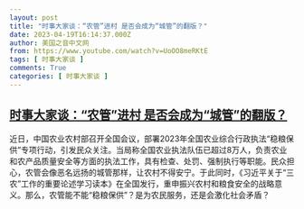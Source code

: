 ```yaml
---
layout: post
title: "时事大家谈：“农管”进村 是否会成为“城管”的翻版？"
date: 2023-04-19T16:14:37.000Z
author: 美国之音中文网
from: https://www.youtube.com/watch?v=UoOO8meRKtE
tags: [ 时事大家谈 ]
comments: True
categories: [ 时事大家谈 ]
---
```

<!--1681920877000-->
[时事大家谈：“农管”进村 是否会成为“城管”的翻版？](https://www.youtube.com/watch?v=UoOO8meRKtE)
------

<div>
近日，中国农业农村部召开全国会议，部署2023年全国农业综合行政执法“稳粮保供”专项行动，引发民众关注。当局称全国农业执法队伍已超过8万人，负责农业和农产品质量安全等方面的执法工作，具有检查、处罚、强制执行等职能。民众担心，农管会像恶名远扬的城管那样，让农村不得安宁。于此同时，《习近平关于“三农”工作的重要论述学习读本》在全国发行，重申振兴农村和粮食安全的战略意义。那么，农管能不能“稳粮保供”？是为农民服务，还是会激化社会矛盾？
</div>
